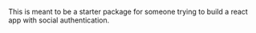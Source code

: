 This is meant to be a starter package for someone trying to build a react app with social authentication.
